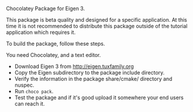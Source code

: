 Chocolatey Package for Eigen 3.

This package is beta quality and designed for a specific application.
At this time it is not recommended to distribute this package outside of the
tutorial application which requires it.

To build the package, follow these steps.

You need Chocolatey, and a text editor.

- Download Eigen 3 from http://eigen.tuxfamily.org
- Copy the Eigen subdirectory to the package include directory.
- Verify the information in the package share/cmake/ directory and nuspec.
- Run `choco pack`.
- Test the package and if it's good upload it somewhere your end users can reach it.
